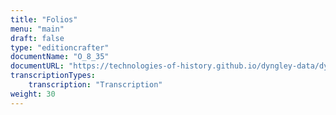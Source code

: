 ```yaml
---
title: "Folios"
menu: "main"
draft: false
type: "editioncrafter"
documentName: "O_8_35"
documentURL: "https://technologies-of-history.github.io/dyngley-data/dyngley/iiif/manifest.json"
transcriptionTypes:
    transcription: "Transcription"
weight: 30
---
```


